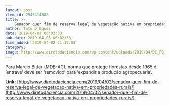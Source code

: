 ```yaml
---
layout: post
item_id: 2545414388
title: >-
    Senador quer fim de reserva legal de vegetação nativa em propriedades rurais
author: Tatu D'Oquei
date: 2019-04-03 06:02:33
pub_date: 2019-04-03 06:02:33
time_added: 2019-04-02 21:16:58
category: 
image: http://www.diretodaciencia.com/wp-content/uploads/2019/04/DC_FB_og.jpg
---
```


Para Marcio Bittar (MDB-AC), norma que protege florestas desde 1965 é ‘entrave’ deve ser ‘removido’ para ‘expandir a produção agropecuária’.

**Link:** [http://www.diretodaciencia.com/2019/04/02/senador-quer-fim-de-reserva-legal-de-vegetacao-nativa-em-propriedades-rurais/](http://www.diretodaciencia.com/2019/04/02/senador-quer-fim-de-reserva-legal-de-vegetacao-nativa-em-propriedades-rurais/)

